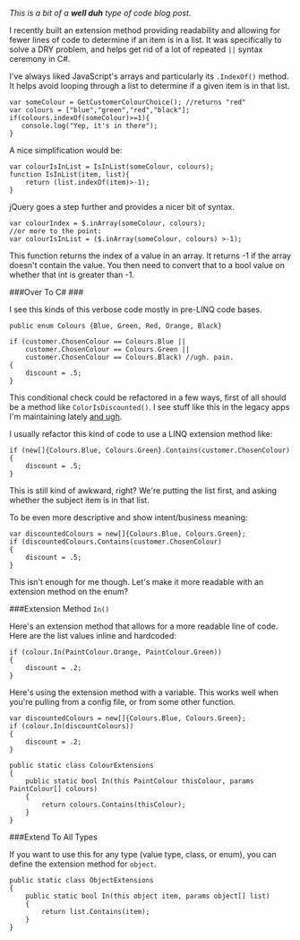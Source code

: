 <!--{Title:"More Readable Code With Extension Methods",Intro:"Fewer complicated condition checks. Useful if you have lots of OR checks on the same item in a condition.",PublishedOn:"25-Jun-2014"}-->

*This is a bit of a **well duh** type of code blog post.*

I recently built an extension method providing readability and allowing for fewer lines of code to determine if an item is in a list. It was specifically to solve a DRY problem, and helps get rid of a lot of repeated `||` syntax ceremony in C#.

I've always liked JavaScript's arrays and particularly its `.IndexOf()` method. It helps avoid looping through a list to determine if a given item is in that list.
    
    var someColour = GetCustomerColourChoice(); //returns "red"
    var colours = ["blue","green","red","black"];
    if(colours.indexOf(someColour)>=1){
       console.log("Yep, it's in there"); 
    }  

A nice simplification would be:

    var colourIsInList = IsInList(someColour, colours);
    function IsInList(item, list){  
        return (list.indexOf(item)>-1);
    }

jQuery goes a step further and provides a nicer bit of syntax.

    var colourIndex = $.inArray(someColour, colours);
    //or more to the point:
    var colourIsInList = ($.inArray(someColour, colours) >-1);

This function returns the index of a value in an array. It returns -1 if the array doesn't contain the value. You then need to convert that to a bool value on whether that int is greater than -1.


###Over To C# ###

I see this kinds of this verbose code mostly in pre-LINQ code bases.  

    public enum Colours {Blue, Green, Red, Orange, Black}
    
    if (customer.ChosenColour == Colours.Blue || 
        customer.ChosenColour == Colours.Green ||
        customer.ChosenColour == Colours.Black) //ugh. pain.
    {
        discount = .5;
    }
This conditional check could be refactored in a few ways, first of all should be a method like `ColorIsDiscounted()`. I see stuff like this in the legacy apps I'm maintaining lately [and ugh](http://www.reactiongifs.com/r/sad.gif).

I usually refactor this kind of code to use a LINQ extension method like:

    if (new[]{Colours.Blue, Colours.Green}.Contains(customer.ChosenColour)
    {
        discount = .5;
    } 
This is still kind of awkward, right? We're putting the list first, and asking whether the subject item is in that list.

To be even more descriptive and show intent/business meaning:

    var discountedColours = new[]{Colours.Blue, Colours.Green}; 
    if (discountedColours.Contains(customer.ChosenColour)
    {
        discount = .5;
    }

This isn't enough for me though. Let's make it more readable with an extension method on the enum?

###Extension Method `In()`

Here's an extension method that allows for a more readable line of code. Here are the list values inline and hardcoded: 

    if (colour.In(PaintColour.Orange, PaintColour.Green))
    {
        discount = .2;
    }

Here's using the extension method with a variable. This works well when you're pulling from a config file, or from some other function. 

    var discountedColours = new[]{Colours.Blue, Colours.Green}; 
    if (colour.In(discountColours))
    {
        discount = .2;
    }

    public static class ColourExtensions
    {
        public static bool In(this PaintColour thisColour, params PaintColour[] colours)
        {
            return colours.Contains(thisColour);
        }
    }

###Extend To All Types

If you want to use this for any type (value type, class, or enum), you can define the extension method for `object`.

    public static class ObjectExtensions
    {
        public static bool In(this object item, params object[] list)
        {
            return list.Contains(item);
        }        
    }